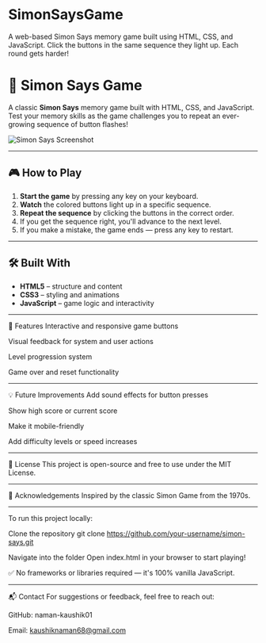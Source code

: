 # SimonSaysGame
A web-based Simon Says memory game built using HTML, CSS, and JavaScript. Click the buttons in the same sequence they light up. Each round gets harder!

# 🧠 Simon Says Game

A classic **Simon Says** memory game built with HTML, CSS, and JavaScript. Test your memory skills as the game challenges you to repeat an ever-growing sequence of button flashes!

![Simon Says Screenshot]() 

---

## 🎮 How to Play

1. **Start the game** by pressing any key on your keyboard.
2. **Watch** the colored buttons light up in a specific sequence.
3. **Repeat the sequence** by clicking the buttons in the correct order.
4. If you get the sequence right, you'll advance to the next level.
5. If you make a mistake, the game ends — press any key to restart.

---

## 🛠️ Built With

- **HTML5** – structure and content
- **CSS3** – styling and animations
- **JavaScript** – game logic and interactivity

---


🌟 Features
Interactive and responsive game buttons

Visual feedback for system and user actions

Level progression system

Game over and reset functionality

---

💡 Future Improvements
Add sound effects for button presses

Show high score or current score

Make it mobile-friendly

Add difficulty levels or speed increases

---

📝 License
This project is open-source and free to use under the MIT License.

---

🙌 Acknowledgements
Inspired by the classic Simon Game from the 1970s.

---

To run this project locally:

Clone the repository
git clone https://github.com/your-username/simon-says.git

Navigate into the folder
Open index.html in your browser to start playing!

✅ No frameworks or libraries required — it's 100% vanilla JavaScript.

---

📬 Contact
For suggestions or feedback, feel free to reach out:

GitHub: naman-kaushik01

Email: kaushiknaman68@gmail.com


